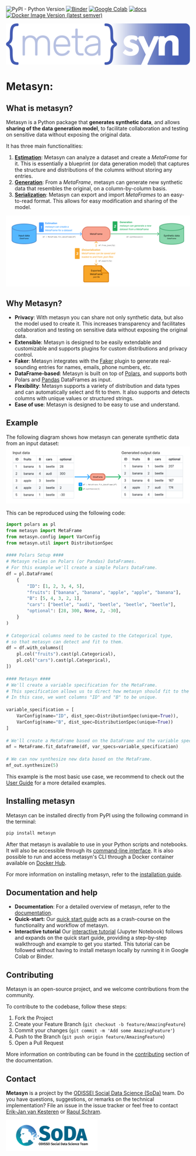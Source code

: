![PyPI - Python Version](https://img.shields.io/pypi/pyversions/metasyn)
[![Binder](https://mybinder.org/badge_logo.svg)](https://mybinder.org/v2/gh/sodascience/metasyn/HEAD?labpath=examples%2Fgetting_started.ipynb)
[![Google Colab](https://colab.research.google.com/assets/colab-badge.svg)](https://colab.research.google.com/github/sodascience/metasyn/blob/main/examples/getting_started.ipynb)
[![docs](https://readthedocs.org/projects/metasyn/badge/?version=latest)](https://metasyn.readthedocs.io/en/latest/index.html)
[![Docker Image Version (latest semver)](https://img.shields.io/docker/v/sodateam/metasyn?logo=docker&label=docker&color=blue)](https://hub.docker.com/r/sodateam/metasyn)

![Metasyn Logo](docs/source/images/logos/blue.svg)

# Metasyn: 

## What is metasyn?

Metasyn is a Python package that **generates synthetic data**, and allows **sharing of the data generation model**, to facilitate collaboration and testing on sensitive data without exposing the original data.

It has three main functionalities:

1. **[Estimation](https://metasynth.readthedocs.io/en/latest/usage/generating_metaframes.html)**: Metasyn can analyze a dataset and create a *MetaFrame* for it. This is essentially a blueprint (or data generation model) that captures the structure and distributions of the columns without storing any entries.
2. **[Generation](https://metasynth.readthedocs.io/en/latest/usage/generating_synthetic_data.html)**: From a *MetaFrame*, metasyn can generate new synthetic data that resembles the original, on a column-by-column basis. 
3. **[Serialization](https://metasynth.readthedocs.io/en/latest/usage/exporting_metaframes.html)**: Metasyn can export and import *MetaFrames* to an easy-to-read format. This allows for easy modification and sharing of the model.


![Metasyn Pipeline](docs/source/images/pipeline_basic.png)

## Why Metasyn?
- **Privacy**: With metasyn you can share not only synthetic data, but also the model used to create it. This increases transparency and facilitates collaboration and testing on sensitive data without exposing the original data.
- **Extensible**: Metasyn is designed to be easily extendable and customizable and supports plugins for custom distributions and privacy control.
- **Faker**: Metasyn integrates with the [Faker](https://faker.readthedocs.io/en/master/) plugin to generate real-sounding entries for names, emails, phone numbers, etc.
- **DataFrame-based**: Metasyn is built on top of [Polars](https://pola.rs/), and supports both Polars and [Pandas](https://pandas.pydata.org/) DataFrames as input.
- **Flexibility**: Metasyn supports a variety of distribution and data types and can automatically select and fit to them. It also supports and detects columns with unique values or structured strings.
- **Ease of use**: Metasyn is designed to be easy to use and understand.

## Example
The following diagram shows how metasyn can generate synthetic data from an input dataset:
![Example input and output](docs/source/images/example_input_output_concise.png)

This can be reproduced using the following code:


```python
import polars as pl
from metasyn import MetaFrame
from metasyn.config import VarConfig
from metasyn.util import DistributionSpec

#### Polars Setup ####
# Metasyn relies on Polars (or Pandas) DataFrames. 
# For this example we'll create a simple Polars DataFrame.
df = pl.DataFrame(
    {
        "ID": [1, 2, 3, 4, 5],
        "fruits": ["banana", "banana", "apple", "apple", "banana"],
        "B": [5, 4, 3, 2, 1],
        "cars": ["beetle", "audi", "beetle", "beetle", "beetle"],
        "optional": [28, 300, None, 2, -30],
    }
)

# Categorical columns need to be casted to the Categorical type,
# so that metasyn can detect and fit to them.
df = df.with_columns([
    pl.col("fruits").cast(pl.Categorical),
    pl.col("cars").cast(pl.Categorical),
])

#### Metasyn ####
# We'll create a variable specification for the MetaFrame. 
# This specification allows us to direct how metasyn should fit to the data. 
# In this case, we want columns "ID" and "B" to be unique.

variable_specification = [
    VarConfig(name="ID", dist_spec=DistributionSpec(unique=True)),
    VarConfig(name="B", dist_spec=DistributionSpec(unique=True))
]

# We'll create a MetaFrame based on the DataFrame and the variable specification.
mf = MetaFrame.fit_dataframe(df, var_specs=variable_specification)

# We can now synthesize new data based on the MetaFrame.
mf_out.synthesize(5)
```

This example is the most basic use case, we recommend to check out the [User Guide](https://metasyn.readthedocs.io/en/latest/usage/usage.html) for a more detailed examples.


## Installing metasyn
Metasyn can be installed directly from PyPI using the following command in the terminal:

```sh
pip install metasyn
```

After that metasyn is available to use in your Python scripts and notebooks. It will also be accessible through its [command-line interface](https://metasyn.readthedocs.io/en/latest/usage/cli.html). It is also possible to run and access metasyn's CLI through a Docker container available on [Docker Hub](https://hub.docker.com/r/sodateam/metasyn).  

For more information on installing metasyn, refer to the [installation guide](https://metasyn.readthedocs.io/en/latest/usage/installation.html).


## Documentation and help
- **Documentation**: For a detailed overview of metasyn, refer to the [documentation](https://metasyn.readthedocs.io/en/latest/index.html). 
- **Quick-start:** Our [quick start guide](https://metasyn.readthedocs.io/en/latest/usage/quick_start.html) acts as a crash-course on the functionality and workflow of metasyn.
- **Interactive tutorial** Our [interactive tutorial](https://metasyn.readthedocs.io/en/latest/usage/interactive_tutorials.html) (Jupyter Notebook) follows and expands on the quick start guide, providing a step-by-step walkthrough and example to get you started. This tutorial can be followed without having to install metasyn locally by running it in Google Colab or Binder.

## Contributing
Metasyn is an open-source project, and we welcome contributions from the community.

To contribute to the codebase, follow these steps:
1. Fork the Project
2. Create your Feature Branch (`git checkout -b feature/AmazingFeature`)
3. Commit your changes (`git commit -m 'Add some AmazingFeature'`)
4. Push to the Branch (`git push origin feature/AmazingFeature`)
5. Open a Pull Request

More information on contributing can be found in the [contributing](https://metasyn.readthedocs.io/en/latest/developer/contributing.html) section of the documentation.


## Contact
**Metasyn** is a project by the [ODISSEI Social Data Science (SoDa)](https://odissei-data.nl/nl/soda/) team.
Do you have questions, suggestions, or remarks on the technical implementation? File an issue in the issue tracker or feel free to contact [Erik-Jan van Kesteren](https://github.com/vankesteren) or [Raoul Schram](https://github.com/qubixes).

<img src="docs/source/images/logos/soda.png" alt="SoDa logo" width="250px"/> 
